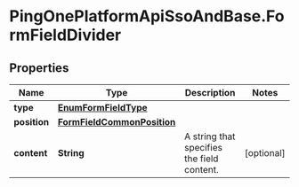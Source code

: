 # PingOnePlatformApiSsoAndBase.FormFieldDivider

## Properties

Name | Type | Description | Notes
------------ | ------------- | ------------- | -------------
**type** | [**EnumFormFieldType**](EnumFormFieldType.md) |  | 
**position** | [**FormFieldCommonPosition**](FormFieldCommonPosition.md) |  | 
**content** | **String** | A string that specifies the field content. | [optional] 


